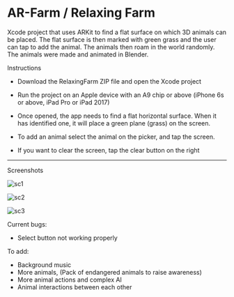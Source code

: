 # AR-Farm / Relaxing Farm
Xcode project that uses ARKit to find a flat surface on which 3D animals can be placed. The flat surface is then marked with green grass and the user can tap to add the animal. The animals then roam in the world randomly.
The animals were made and animated in Blender.

Instructions
- Download the RelaxingFarm ZIP file and open the Xcode project
- Run the project on an Apple device with an A9 chip or above (iPhone 6s or above, iPad Pro or iPad 2017)

- Once opened, the app needs to find a flat horizontal surface. When it has identified one, it will place a green plane (grass) on the screen.

- To add an animal select the animal on the picker, and tap the screen.

- If you want to clear the screen, tap the clear button on the right

----------------------------------------------------------
Screenshots

![sc1](https://user-images.githubusercontent.com/31547288/42071958-c89e973c-7b23-11e8-9607-8b49d54022e0.JPG)

![sc2](https://user-images.githubusercontent.com/31547288/42071981-e0542342-7b23-11e8-8fa1-6a74b0ab5808.PNG)

![sc3](https://user-images.githubusercontent.com/31547288/42071987-e86c29c6-7b23-11e8-8064-e5eebe99dffe.PNG)


Current bugs:
- Select button not working properly

To add:
- Background music
- More animals, (Pack of endangered animals to raise awareness)
- More animal actions and complex AI
- Animal interactions between each other

